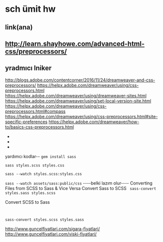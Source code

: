 # sch ümit hw
link(ana)
-
http://learn.shayhowe.com/advanced-html-css/preprocessors/
-
yradmıcı lniker
-
 http://blogs.adobe.com/contentcorner/2016/11/24/dreamweaver-and-css-preprocessors/
 https://helpx.adobe.com/dreamweaver/using/css-preprocessors.html
 https://helpx.adobe.com/dreamweaver/using/dreamweaver-sites.html
 https://helpx.adobe.com/dreamweaver/using/set-local-version-site.html
 https://helpx.adobe.com/dreamweaver/using/css-preprocessors.html#compass
 https://helpx.adobe.com/dreamweaver/using/css-preprocessors.html#site-specific-preferences
 https://helpx.adobe.com/dreamweaver/how-to/basics-css-preprocessors.html
 
-
-
-
yardımcı kodlar--
<code>gem install sass
</code>

<code>sass styles.scss styles.css</code>

<code>sass --watch styles.scss:styles.css</code>

<code>sass --watch assets/sass:public/css</code>
----belki lazım olur----
Converting Files from SCSS to Sass & Vice Versa
Convert Sass to SCSS
<code>
sass-convert styles.sass styles.scss
</code>

Convert SCSS to Sass
<code>

sass-convert styles.scss styles.sass
</code>

http://www.guncelfiyatlari.com/sigara-fiyatlari/
http://www.guncelfiyatlari.com/viski-fiyatlari/
